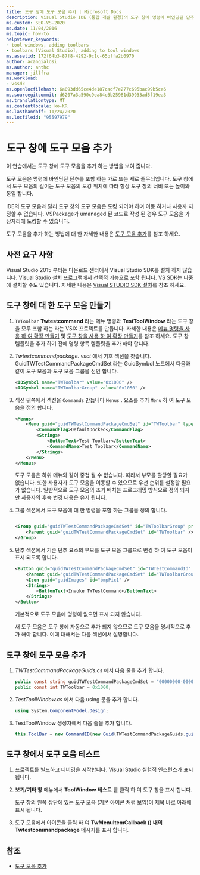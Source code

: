 ```yaml
---
title: 도구 창에 도구 모음 추가 | Microsoft Docs
description: Visual Studio IDE (통합 개발 환경)의 도구 창에 명령에 바인딩된 단추가 포함 된 도구 모음을 추가 하는 방법에 대해 알아봅니다.
ms.custom: SEO-VS-2020
ms.date: 11/04/2016
ms.topic: how-to
helpviewer_keywords:
- tool windows, adding toolbars
- toolbars [Visual Studio], adding to tool windows
ms.assetid: 172f64b3-87f8-4292-9c1c-65bffa2b0970
author: acangialosi
ms.author: anthc
manager: jillfra
ms.workload:
- vssdk
ms.openlocfilehash: 6a093dd65ce4de187cadf7e277c695bac99b5ca6
ms.sourcegitcommit: d6207a3a590c9ea84e3b25981d39933ad5f19ea3
ms.translationtype: MT
ms.contentlocale: ko-KR
ms.lasthandoff: 11/24/2020
ms.locfileid: "95597979"
---
```

# <a name="add-a-toolbar-to-a-tool-window"></a>도구 창에 도구 모음 추가
이 연습에서는 도구 창에 도구 모음을 추가 하는 방법을 보여 줍니다.

 도구 모음은 명령에 바인딩된 단추를 포함 하는 가로 또는 세로 줄무늬입니다. 도구 창에서 도구 모음의 길이는 도구 모음의 도킹 위치에 따라 항상 도구 창의 너비 또는 높이와 동일 합니다.

 IDE의 도구 모음과 달리 도구 창의 도구 모음은 도킹 되어야 하며 이동 하거나 사용자 지정할 수 없습니다. VSPackage가 umanaged 된 코드로 작성 된 경우 도구 모음을 가장자리에 도킹할 수 있습니다.

 도구 모음을 추가 하는 방법에 대 한 자세한 내용은 [도구 모음 추가](../extensibility/adding-a-toolbar.md)를 참조 하세요.

## <a name="prerequisites"></a>사전 요구 사항
 Visual Studio 2015 부터는 다운로드 센터에서 Visual Studio SDK를 설치 하지 않습니다. Visual Studio 설치 프로그램에서 선택적 기능으로 포함 됩니다. VS SDK는 나중에 설치할 수도 있습니다. 자세한 내용은 [Visual STUDIO SDK 설치](../extensibility/installing-the-visual-studio-sdk.md)를 참조 하세요.

## <a name="create-a-toolbar-for-a-tool-window"></a>도구 창에 대 한 도구 모음 만들기

1. `TWToolbar` **Twtestcommand** 라는 메뉴 명령과 **TestToolWindow** 라는 도구 창을 모두 포함 하는 라는 VSIX 프로젝트를 만듭니다. 자세한 내용은 [메뉴 명령을 사용 하 여 확장 만들기](../extensibility/creating-an-extension-with-a-menu-command.md) 및 [도구 창을 사용 하 여 확장 만들기](../extensibility/creating-an-extension-with-a-tool-window.md)를 참조 하세요. 도구 창 템플릿을 추가 하기 전에 명령 항목 템플릿을 추가 해야 합니다.

2. *Twtestcommandpackage. vsct* 에서 기호 섹션을 찾습니다. GuidTWTestCommandPackageCmdSet 라는 GuidSymbol 노드에서 다음과 같이 도구 모음과 도구 모음 그룹을 선언 합니다.

    ```xml
    <IDSymbol name="TWToolbar" value="0x1000" />
    <IDSymbol name="TWToolbarGroup" value="0x1050" />
    ```

3. 섹션 위쪽에서 섹션을 `Commands` 만듭니다 `Menus` . 요소를 추가 `Menu` 하 여 도구 모음을 정의 합니다.

    ```xml
    <Menus>
        <Menu guid="guidTWTestCommandPackageCmdSet" id="TWToolbar" type="ToolWindowToolbar">
            <CommandFlag>DefaultDocked</CommandFlag>
            <Strings>
                <ButtonText>Test Toolbar</ButtonText>
                <CommandName>Test Toolbar</CommandName>
            </Strings>
        </Menu>
    </Menus>
    ```

     도구 모음은 하위 메뉴와 같이 중첩 될 수 없습니다. 따라서 부모를 할당할 필요가 없습니다. 또한 사용자가 도구 모음을 이동할 수 있으므로 우선 순위를 설정할 필요가 없습니다. 일반적으로 도구 모음의 초기 배치는 프로그래밍 방식으로 정의 되지만 사용자의 후속 변경 내용은 유지 됩니다.

4. 그룹 섹션에서 도구 모음에 대 한 명령을 포함 하는 그룹을 정의 합니다.

    ```xml

    <Group guid="guidTWTestCommandPackageCmdSet" id="TWToolbarGroup" priority="0x0000">
        <Parent guid="guidTWTestCommandPackageCmdSet" id="TWToolbar" />
    </Group>
    ```

5. 단추 섹션에서 기존 단추 요소의 부모를 도구 모음 그룹으로 변경 하 여 도구 모음이 표시 되도록 합니다.

    ```xml
    <Button guid="guidTWTestCommandPackageCmdSet" id="TWTestCommandId" priority="0x0100" type="Button">
        <Parent guid="guidTWTestCommandPackageCmdSet" id="TWToolbarGroup" />
        <Icon guid="guidImages" id="bmpPic1" />
        <Strings>
            <ButtonText>Invoke TWTestCommand</ButtonText>
        </Strings>
    </Button>
    ```

     기본적으로 도구 모음에 명령이 없으면 표시 되지 않습니다.

     새 도구 모음은 도구 창에 자동으로 추가 되지 않으므로 도구 모음을 명시적으로 추가 해야 합니다. 이에 대해서는 다음 섹션에서 설명합니다.

## <a name="add-the-toolbar-to-the-tool-window"></a>도구 창에 도구 모음 추가

1. *TWTestCommandPackageGuids.cs* 에서 다음 줄을 추가 합니다.

    ```csharp
    public const string guidTWTestCommandPackageCmdSet = "00000000-0000-0000-0000-0000";  // get the GUID from the .vsct file
    public const int TWToolbar = 0x1000;
    ```

2. *TestToolWindow.cs* 에서 다음 using 문을 추가 합니다.

    ```csharp
    using System.ComponentModel.Design;
    ```

3. TestToolWindow 생성자에서 다음 줄을 추가 합니다.

    ```csharp
    this.ToolBar = new CommandID(new Guid(TWTestCommandPackageGuids.guidTWTestCommandPackageCmdSet), TWTestCommandPackageGuids.TWToolbar);
    ```

## <a name="test-the-toolbar-in-the-tool-window"></a>도구 창에서 도구 모음 테스트

1. 프로젝트를 빌드하고 디버깅을 시작합니다. Visual Studio 실험적 인스턴스가 표시 됩니다.

2. **보기/기타 창** 메뉴에서 **ToolWindow 테스트** 를 클릭 하 여 도구 창을 표시 합니다.

     도구 창의 왼쪽 상단에 있는 도구 모음 (기본 아이콘 처럼 보임)이 제목 바로 아래에 표시 됩니다.

3. 도구 모음에서 아이콘을 클릭 하 여 **TwMenuItemCallback () 내의 Twtestcommandpackage** 메시지를 표시 합니다.

## <a name="see-also"></a>참조
- [도구 모음 추가](../extensibility/adding-a-toolbar.md)
